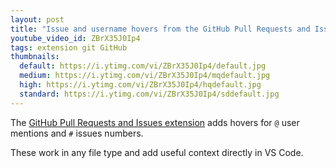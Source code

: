 ```yaml
---
layout: post
title: "Issue and username hovers from the GitHub Pull Requests and Issues extension"
youtube_video_id: ZBrX35J0Ip4
tags: extension git GitHub
thumbnails:
  default: https://i.ytimg.com/vi/ZBrX35J0Ip4/default.jpg
  medium: https://i.ytimg.com/vi/ZBrX35J0Ip4/mqdefault.jpg
  high: https://i.ytimg.com/vi/ZBrX35J0Ip4/hqdefault.jpg
  standard: https://i.ytimg.com/vi/ZBrX35J0Ip4/sddefault.jpg
---
```


The [GitHub Pull Requests and Issues extension](https://marketplace.visualstudio.com/items?itemName=GitHub.vscode-pull-request-github) adds hovers for `@` user mentions and `#` issues numbers.

These work in any file type and add useful context directly in VS Code.